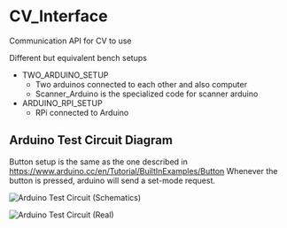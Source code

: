 # CV_Interface
Communication API for CV to use

Different but equivalent bench setups
- TWO_ARDUINO_SETUP
    - Two arduinos connected to each other and also computer
    - Scanner_Arduino is the specialized code for scanner arduino
- ARDUINO_RPI_SETUP
    - RPi connected to Arduino
## Arduino Test Circuit Diagram
Button setup is the same as the one described in https://www.arduino.cc/en/Tutorial/BuiltInExamples/Button
Whenever the button is pressed, arduino will send a set-mode request.

![Arduino Test Circuit (Schematics)](https://github.com/macrobomastercontrolteam/CV_Interface/blob/main/Arduino_Test_Circuit.png)

![Arduino Test Circuit (Real)](https://user-images.githubusercontent.com/57267209/212556064-896bd52c-37dd-4e50-95ff-976f00145a35.jpg)
